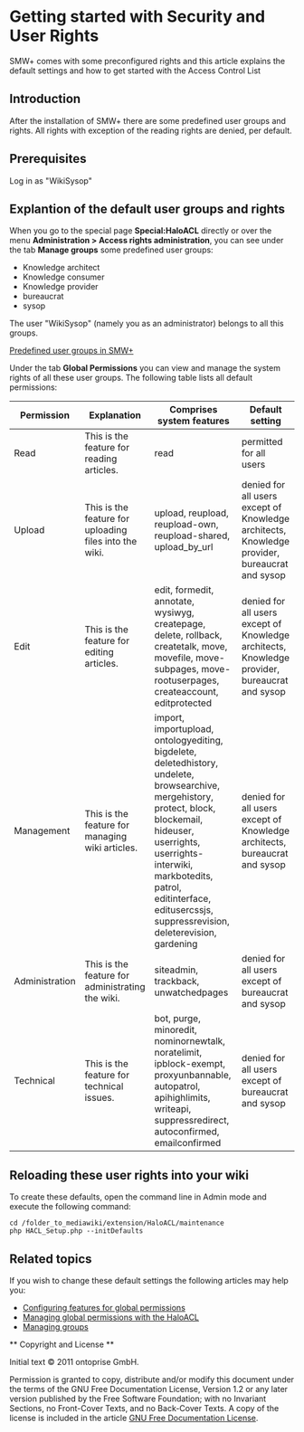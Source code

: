 # Getting started with Security and User Rights

SMW+ comes with some preconfigured rights and this article explains the default settings and how to get started with the Access Control List 

## Introduction

After the installation of SMW+ there are some predefined user groups and rights. All rights with exception of the reading rights are denied, per default. 

## Prerequisites

Log in as "WikiSysop"

## Explantion of the default user groups and rights

When you go to the special page **Special:HaloACL** directly or over the menu **Administration > Access rights administration**, you can see under the tab **Manage groups** some predefined user groups: 
* Knowledge architect
* Knowledge consumer
* Knowledge provider
* bureaucrat
* sysop 

The user "WikiSysop" (namely you as an administrator) belongs to all this groups.

[Predefined user groups in SMW+](SpecialHaloACL_DefaultGroups.png)

Under the tab **Global Permissions** you can view and manage the system rights of all these user groups. The following table lists all default permissions:

| Permission | Explanation | Comprises system features | Default setting |
|------------|-------------|---------------------------|-----------------|
|Read | This is the feature for reading articles. |	read | permitted for all users 
|Upload | This is the feature for uploading files into the wiki. | upload, reupload, reupload-own, reupload-shared, upload_by_url |	denied for all users except of Knowledge architects, Knowledge provider, bureaucrat and sysop |
| Edit | This is the feature for editing articles. | edit, formedit, annotate, wysiwyg, createpage, delete, rollback, createtalk, move, movefile, move-subpages, move-rootuserpages, createaccount, editprotected | denied for all users except of Knowledge architects, Knowledge provider, bureaucrat and sysop |
| Management | This is the feature for managing wiki articles. | import, importupload, ontologyediting, bigdelete, deletedhistory, undelete, browsearchive, mergehistory, protect, block, blockemail, hideuser, userrights, userrights-interwiki, markbotedits, patrol, editinterface, editusercssjs, suppressrevision, deleterevision, gardening |	denied for all users except of Knowledge architects, bureaucrat and sysop |
| Administration | This is the feature for administrating the wiki. | siteadmin, trackback, unwatchedpages |	denied for all users except of bureaucrat and sysop |
| Technical | This is the feature for technical issues. | bot, purge, minoredit, nominornewtalk, noratelimit, ipblock-exempt, proxyunbannable, autopatrol, apihighlimits, writeapi, suppressredirect, autoconfirmed, emailconfirmed |	denied for all users except of bureaucrat and sysop |

## Reloading these user rights into your wiki
To create these defaults, open the command line in Admin mode and execute the following command:
```
cd /folder_to_mediawiki/extension/HaloACL/maintenance
php HACL_Setup.php --initDefaults
```

## Related topics
If you wish to change these default settings the following articles may help you:

* [Configuring features for global permissions](ConfiguringFeaturesForGlobalPermissions.md)
* [Managing global permissions with the HaloACL](ManagingGlobalPermissionsWithTheHaloACL.md)
* [Managing groups](ManagingGroups.md)

** Copyright and License **

Initial text © 2011 ontoprise GmbH.

Permission is granted to copy, distribute and/or modify this document under the terms of the GNU Free Documentation License, Version 1.2 or any later version published by the Free Software Foundation; with no Invariant Sections, no Front-Cover Texts, and no Back-Cover Texts. A copy of the license is included in the article [GNU Free Documentation License](http://www.gnu.org/licenses/fdl.html).
